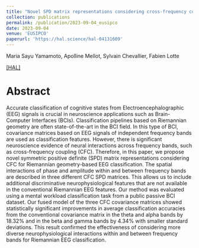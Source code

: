 ```yaml
---
title: "Novel SPD matrix representations considering cross-frequency coupling for EEG classification using Riemannian geometry"
collection: publications
permalink: /publication/2023-09-04_eusipco
date: 2023-09-04
venue: 'EUSIPCO'
paperurl: 'https://hal.science/hal-04131609'
---
```


Maria Sayu Yamamoto, Apolline Mellot, Sylvain Chevallier, Fabien Lotte

[[HAL]](https://hal.science/hal-04131609)

Abstract
======
Accurate classification of cognitive states from Electroencephalographic (EEG) signals is crucial in neuroscience applications such as Brain-Computer Interfaces (BCIs). Classification pipelines based on Riemannian geometry are often state-of-the-art in the BCI field. In this type of BCI, covariance matrices based on EEG signals of independent frequency bands are used as classification features. However, there is significant neuroscience evidence of neural interactions across frequency bands, such as cross-frequency coupling (CFC). Therefore, in this paper, we propose novel symmetric positive definite (SPD) matrix representations considering CFC for Riemannian geometry-based EEG classification. The spatial interactions of phase and amplitude within and between frequency bands are described in three different CFC SPD matrices. This allows us to include additional discriminative neurophysiological features that are not available in the conventional Riemannian EEG features. Our method was evaluated using a mental workload classification task from a public passive BCI dataset. Our fused model of the three CFC covariance matrices showed statistically significant improvements in average classification accuracies from the conventional covariance matrix in the theta and alpha bands by 18.32% and in the beta and gamma bands by 4.34% with smaller standard deviations. This result confirmed the effectiveness of considering more diverse neurophysiological interactions within and between frequency bands for Riemannian EEG classification.
